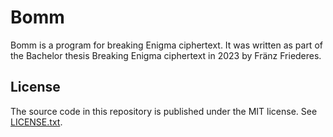 
# Bomm

Bomm is a program for breaking Enigma ciphertext. It was written as part of the Bachelor thesis Breaking Enigma ciphertext in 2023 by Fränz Friederes.

## License

The source code in this repository is published under the MIT license. See [LICENSE.txt](LICENSE.txt).
